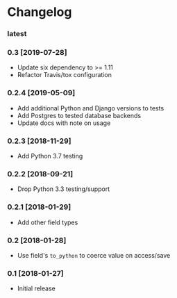 # Changelog

### latest

### 0.3 [2019-07-28]
- Update six dependency to >= 1.11
- Refactor Travis/tox configuration

### 0.2.4 [2019-05-09]
- Add additional Python and Django versions to tests
- Add Postgres to tested database backends
- Update docs with note on usage

### 0.2.3 [2018-11-29]
- Add Python 3.7 testing

### 0.2.2 [2018-09-21]
- Drop Python 3.3 testing/support

### 0.2.1  [2018-01-29]
- Add other field types

### 0.2  [2018-01-28]
- Use field's `to_python` to coerce value on access/save

### 0.1  [2018-01-27]
- Initial release